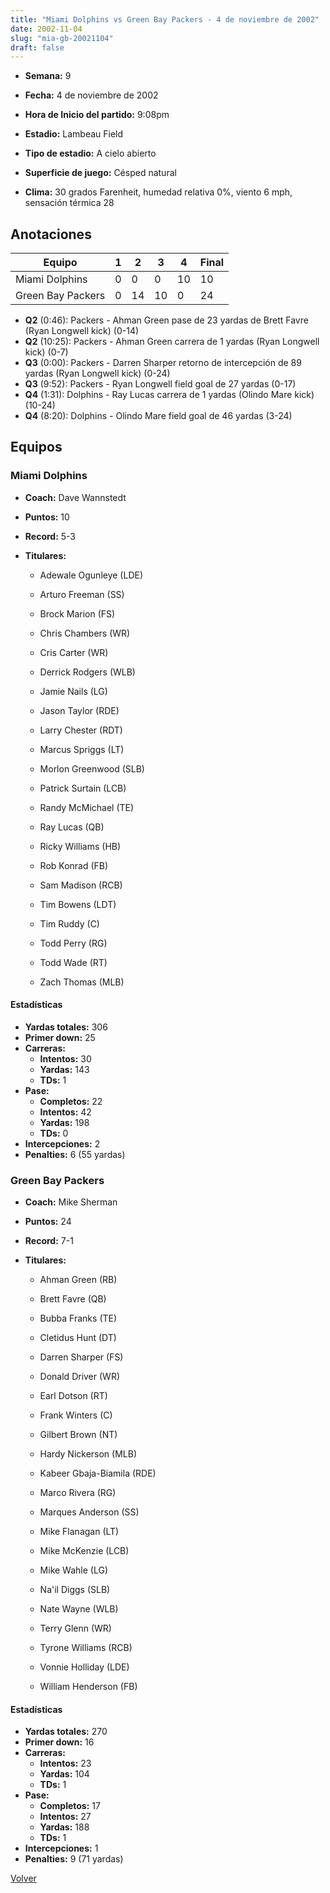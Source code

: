 ```yaml
---
title: "Miami Dolphins vs Green Bay Packers - 4 de noviembre de 2002"
date: 2002-11-04
slug: "mia-gb-20021104"
draft: false
---
```


* **Semana:** 9
* **Fecha:** 4 de noviembre de 2002

* **Hora de Inicio del partido:** 9:08pm
* **Estadio:** Lambeau Field
* **Tipo de estadio:** A cielo abierto
* **Superficie de juego:** Césped natural
* **Clima:** 30 grados Farenheit, humedad relativa 0%, viento 6 mph, sensación térmica 28





## Anotaciones
| Equipo | 1 | 2 | 3 | 4 | Final |
|--------|---|---|---|---|-------|
| Miami Dolphins  | 0 | 0 | 0 | 10  | 10 |
| Green Bay Packers  | 0 | 14 | 10 | 0  | 24 |
* **Q2** (0:46): Packers - Ahman Green pase de 23 yardas de Brett Favre (Ryan Longwell kick) (0-14)
* **Q2** (10:25): Packers - Ahman Green carrera de 1 yardas (Ryan Longwell kick) (0-7)
* **Q3** (0:00): Packers - Darren Sharper retorno de intercepción de 89 yardas (Ryan Longwell kick) (0-24)
* **Q3** (9:52): Packers - Ryan Longwell field goal de 27 yardas (0-17)
* **Q4** (1:31): Dolphins - Ray Lucas carrera de 1 yardas (Olindo Mare kick) (10-24)
* **Q4** (8:20): Dolphins - Olindo Mare field goal de 46 yardas (3-24)


## Equipos


### Miami Dolphins
* **Coach:** Dave Wannstedt
* **Puntos:** 10
* **Record:** 5-3
* **Titulares:** 

  * Adewale Ogunleye (LDE) 

  * Arturo Freeman (SS) 

  * Brock Marion (FS) 

  * Chris Chambers (WR) 

  * Cris Carter (WR) 

  * Derrick Rodgers (WLB) 

  * Jamie Nails (LG) 

  * Jason Taylor (RDE) 

  * Larry Chester (RDT) 

  * Marcus Spriggs (LT) 

  * Morlon Greenwood (SLB) 

  * Patrick Surtain (LCB) 

  * Randy McMichael (TE) 

  * Ray Lucas (QB) 

  * Ricky Williams (HB) 

  * Rob Konrad (FB) 

  * Sam Madison (RCB) 

  * Tim Bowens (LDT) 

  * Tim Ruddy (C) 

  * Todd Perry (RG) 

  * Todd Wade (RT) 

  * Zach Thomas (MLB) 

#### Estadísticas
* **Yardas totales:** 306
* **Primer down:** 25
* **Carreras:**
  * **Intentos:** 30
  * **Yardas:** 143
  * **TDs:** 1
* **Pase:**
  * **Completos:** 22
  * **Intentos:** 42
  * **Yardas:** 198
  * **TDs:** 0
* **Intercepciones:** 2
* **Penalties:** 6 (55 yardas)

### Green Bay Packers
* **Coach:** Mike Sherman
* **Puntos:** 24
* **Record:** 7-1
* **Titulares:** 

  * Ahman Green (RB) 

  * Brett Favre (QB) 

  * Bubba Franks (TE) 

  * Cletidus Hunt (DT) 

  * Darren Sharper (FS) 

  * Donald Driver (WR) 

  * Earl Dotson (RT) 

  * Frank Winters (C) 

  * Gilbert Brown (NT) 

  * Hardy Nickerson (MLB) 

  * Kabeer Gbaja-Biamila (RDE) 

  * Marco Rivera (RG) 

  * Marques Anderson (SS) 

  * Mike Flanagan (LT) 

  * Mike McKenzie (LCB) 

  * Mike Wahle (LG) 

  * Na'il Diggs (SLB) 

  * Nate Wayne (WLB) 

  * Terry Glenn (WR) 

  * Tyrone Williams (RCB) 

  * Vonnie Holliday (LDE) 

  * William Henderson (FB) 

#### Estadísticas
* **Yardas totales:** 270
* **Primer down:** 16
* **Carreras:**
  * **Intentos:** 23
  * **Yardas:** 104
  * **TDs:** 1
* **Pase:**
  * **Completos:** 17
  * **Intentos:** 27
  * **Yardas:** 188
  * **TDs:** 1
* **Intercepciones:** 1
* **Penalties:** 9 (71 yardas)


[Volver](/historia/2002)
